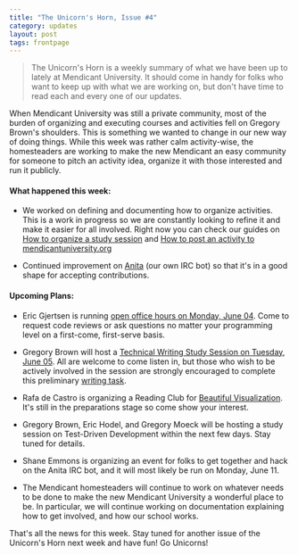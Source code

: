 ```yaml
---
title: "The Unicorn's Horn, Issue #4"
category: updates
layout: post
tags: frontpage
---
```


> The Unicorn's Horn is a weekly summary of what we have been up to lately at Mendicant University. It should come in handy for folks who want to keep up with what we are working on, but don't have time to read each and every one of our updates.

When Mendicant University was still a private community, most of the burden of organizing and executing courses and activities fell on Gregory Brown's shoulders. This is something we wanted to change in our new way of doing things. While this week was rather calm activity-wise, the homesteaders are working to make the new Mendicant an easy community for someone to pitch an activity idea, organize it with those interested and run it publicly.

#### What happened this week: ####

* We worked on defining and documenting how to organize activities. This is a work in progress so we are constantly looking to refine it and make it easier for all involved. Right now you can check our guides on [How to organize a study session](https://github.com/mendicant/mendicantuniversity.org/wiki/How-to-organize-a-study-session) and [How to post an activity to mendicantuniversity.org](https://github.com/mendicant/mendicantuniversity.org/wiki/How-to-post-an-activity-to-mendicantuniversity.org)

* Continued improvement on [Anita](https://github.com/mendicant/anita) (our own IRC bot) so that it's in a good shape for accepting contributions.

#### Upcoming Plans:

* Eric Gjertsen is running [open office hours on Monday, June 04](http://mendicantuniversity.org/activities/2012/06/04/office-hours-with-eric_gjertsen.html). Come to request code reviews or ask questions no matter your programming level on a first-come, first-serve basis.

* Gregory Brown will host a [Technical Writing Study Session on Tuesday, June 05](http://mendicantuniversity.org/activities/2012/06/05/technical-writing.html). All are welcome to come listen in, but those who wish to be actively involved in the session are strongly encouraged to complete this preliminary [writing task](http://forum.mendicantuniversity.org/discussion/17/task-for-the-upcoming-technical-writing-session).

* Rafa de Castro is organizing a Reading Club for [Beautiful Visualization](http://forum.mendicantuniversity.org/discussion/21/reading-club-beautiful-visualization). It's still in the preparations stage so come show your interest.

* Gregory Brown, Eric Hodel, and Gregory Moeck will be hosting a study session on Test-Driven Development within the next few days. Stay tuned for details.

* Shane Emmons is organizing an event for folks to get together and hack on the Anita IRC bot, and it will most likely be run on Monday, June 11.

* The Mendicant homesteaders will continue to work on whatever needs to be done to make the new Mendicant University a wonderful place to be. In particular, we will continue working on documentation explaining how to get involved, and how our school works.

That's all the news for this week. Stay tuned for another issue of the Unicorn's Horn next week and have fun! Go Unicorns!
